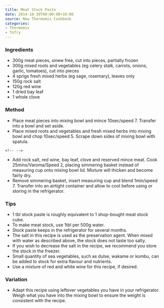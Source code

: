```yaml
---
title: Meat Stock Paste
date: 2014-10-30T00:00:00+10:00
source: New Thermomix Cookbook
categories:
- Thermomix
- ToTry
---
```










### Ingredients

* 300g meat pieces, sinew free, cut into pieces, partially frozen
* 300g mixed roots and vegetables (eg celery stalk, carrots, onions, garlic, tomatoes), cut into pieces
* 4 sprigs fresh mixed herbs (eg sage, rosemary), leaves only
* 150g rock salt
* 120g red wine
* 1 dried bay leaf
* 1 whole clove

### Method

-   Place meat pieces into mixing bowl and mince 10sec/speed 7. Transfer
    into a bowl and set aside.
-   Place mixed roots and vegetables and fresh mixed herbs into mixing
    bowl and chop 10sec/speed 5. Scrape down sides of mixing bowl with
    spatula.

```{=html}
<!-- -->
```
* Add rock salt, red wine, bay leaf, clove and reserved mince meat.  Cook 25mins/Varoma/Speed 2, placing simmering basket instead of measuring cup onto mixing bowl lid.  Mixture will thicken and become fairly dry.
*  Remove simmering basket, insert measuring cup and blend 1min/speed 7.  Transfer into an airtight container and allow to cool before using or storing in the refrigerator.

### Tips

* 1 tbl stock paste is roughly equivalent to 1 shop-bought meat stock cube.
* To make meat stock, use 1tbl per 500g water.
* Stock paste keeps in the refrigerator for several months.
* The salt in this recipe is used as the preservation agent.  When mixed with water as described above, the stock does not taste too salty.
* If you wish to decrease the salt in the recipe, we recommend you store the stock in the freezer.
* Small quantity of sea vegetables, such as dulse, wakame or kombu, can be added to stock for extra flavour and nutrients.
* Use a mixture of red and white wine for this recipe, if desired.

### Variation

* Adapt this recipe using leftover vegetables you have in your refrigerator.  Weigh what you have into the mixing bowl to ensure the weight is consistent with the recipe.

